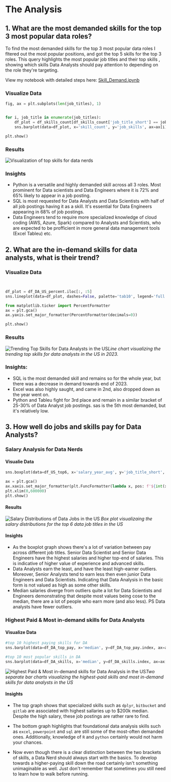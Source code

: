 # The Analysis

## 1. What are the most demanded skills for the top 3 most popular data roles?

To find the most demanded skills for the top 3 most popular data roles I fltered out the most popular positions, and got the top 5 skills for the top 3 roles. This query highlights the most popular job titles and their top skills , showing which skills Data Analysts should pay attention to depending on the role they're targeting.

View my notebook with detailed steps here: [Skill_Demand.ipynb](PYTHON_DATA_PROJECT/3_Project/2_Skill_Demand.ipynb)


### Visualize Data 

```python
fig, ax = plt.subplots(len(job_titles), 1)


for i, job_title in enumerate(job_titles):
    df_plot = df_skills_count[df_skills_count['job_title_short'] == job_title].head(5)[::-1]
    sns.barplot(data=df_plot, x='skill_count', y='job_skills', ax=ax[i], hue='skill_count', palette='dark:b_r')

plt.show()
```

### Results

![Visualization of top skills for data nerds](PYTHON_DATA_PROJECT/3_Project/images/skill_visualization.png)

### Insights

- Python is a versatile and highly demanded skill across all 3 roles. Most prominent for Data scientists and Data Engineers where it is 72% and 65% likely to appear in a job posting.
- SQL is most requested for Data Analysts and Data Scientists with half of all job postings having it as a skill. It's essential for Data Engineers appearing in 68% of job postings.
- Data Engineers tend to require more specialized knowledge of cloud coding (AWS, Azure, Spark) compared to Analysts and Scientists, who are expected to be profficient in more general data management tools (Excel Tableu) etc.

## 2. What are the in-demand skills for data analysts, what is their trend?

### Visualize Data

```python


df_plot = df_DA_US_percent.iloc[:, :5]
sns.lineplot(data=df_plot, dashes=False, palette='tab10', legend='full')

from matplotlib.ticker import PercentFormatter
ax = plt.gca()
ax.yaxis.set_major_formatter(PercentFormatter(decimals=0))

plt.show()
```
### Results
![Trending Top Skills for Data Analysts in the US](PYTHON_DATA_PROJECT/3_Project/images/in_demand_skills.png)*Line chart visualizing the trending top skills for data analysts in the US in 2023.*

### Insights:
- SQL is the most demanded skill and remains so for the whole year, but there was a decrease in demand towards end of 2023.
- Excel was also highly saught, and came in 2nd, also dropped down as the year went on.
- Python and Tableu fight for 3rd place and remain in a similar bracket of 25-30% of Data Analyst job postings. sas is the 5th most demanded, but it's relatively low.

## 3. How well do jobs and skills pay for Data Analysts?

### Salary Analysis for Data Nerds
#### Visualie Data

```python
sns.boxplot(data=df_US_top6, x='salary_year_avg', y='job_title_short', order = job_order)

ax = plt.gca()
ax.xaxis.set_major_formatter(plt.FuncFormatter(lambda x, pos: f'${int(x/1000)}K'))
plt.xlim(0,600000)
plt.show()

```

#### Results
![Salary Distributions of Data Jobs in the US](PYTHON_DATA_PROJECT/3_Project/images/salary_distribution_roles.png)
*Box plot visualizaing the salary distributions for the top 6 data job titles in the US*

#### Insights
- As the boxplot graph shows there's a lot of variation between pay across different job titles. Senior Data Scientist and Senior Data Engineers have the highest salaries and higher top-end of salaries. This is indicative of higher value of experience and advanced skills.
- Data Analysts earn the least, and have the least high-earner outliers. Moreover, Senior Analysts tend to earn less then even junior Data Engineers and Data Scientists. Indicating that Data Analysis in the basic form is not valued as high as some other skills.
- Median salaries diverge from outliers quite a lot for Data Scientists and Engineers demonstrating that despite most values being cose to the median, there are a lot of people who earn more (and also less). PS Data analysts have fewer outliers.

### Highest Paid & Most in-demand skills for Data Analysts
#### Visualize Data

```Python
#top 10 highest paying skills for DA
sns.barplot(data=df_DA_top_pay, x='median', y=df_DA_top_pay.index, ax=ax[0], hue='median', palette='dark:b_r')

#top 10 most popular skills in DA
sns.barplot(data=df_DA_skills, x='median', y=df_DA_skills.index, ax=ax[1], hue='median', palette='light:b')

```

![Highest Paid & Most in-demand skills for Data Analysis in the US](PYTHON_DATA_PROJECT/3_Project/images/popular_expensive_skills_DA.png)*Two separate bar charts visualizing the highest-paid skills and most in-demand skills for data analysts in the US*

#### Insights
- The top graph shows that specialized skills such as `dplyr`, `bitbucket` and `gitlab` are associated with highest sallaries up to $200k median. Despite the high salary, these job postings are rather rare to find.

- The bottom graph highlights that foundational data analysis skills such as `excel`, `powerpoint` and `sql` are still some of the most-often demanded ones. Additionally, knowledge of `R` and `python` certainly would not harm your chances.

- Now even though there is a clear distinction between the two brackets of skills, a Data Nerd should always start with the basics. To develop towards a higher-paying skill down the road certainly isn't something unimaginable as well. Just don't remember that sometimes you still need to learn how to walk before running.